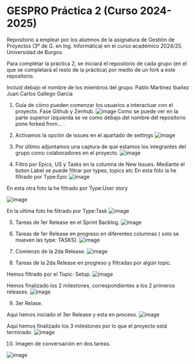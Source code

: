# GESPRO Práctica 2 (Curso 2024-2025)
Repositorio a emplear por los alumnos de la asignatura de Gestión de Proyectos (3º de G. en Ing. Informática) en el curso académico 2024/25. Universidad de Burgos.

Para completar la práctica 2, se iniciará el repositorio de cada grupo (en el que se completará el resto de la práctica) por medio de un fork a este repositorio.

Incluid debajo el nombre de los miembros del grupo:
Pablo Martinez Ibañez
Juan Carlos Gallego Garcia

1. Guía de cómo pueden comenzar los usuarios a interactuar con el proyecto. Fase Github y Zenhub.
![image](https://github.com/user-attachments/assets/791fba9f-4db0-43c9-9037-98daa2d67778)
Como se puede ver en la parte superior izquierda se ve como debajo del nombre del repositorio pone forked from... .

2. Activamos la opción de issues en el apartado de settings
![image](https://github.com/user-attachments/assets/693eee58-0230-4ac0-8695-7a006164367b)

3. Por último adjuntamos una captura de que estamos los integrantes del grupo como colaboradores en el proyecto.
![image](https://github.com/user-attachments/assets/b2d45b03-39cd-4c14-8e59-de4b033c0f69)

4. Filtro por Epics, US y Tasks en la columna de New Issues.
Mediante el boton Label se puede filtrar por types, topics etc
En esta foto la he filtrado por Type:Epic
![image](https://github.com/user-attachments/assets/d4c94b23-a4d5-4bb9-9ae8-69252a155d0a)

En esta otra foto la he filtrado por Type:User story

![image](https://github.com/user-attachments/assets/3e9eb9b0-b81e-4dbf-bddc-05498a077b61)

En la ultima foto he filtrado por Type:Task
![image](https://github.com/user-attachments/assets/c606b925-cbd8-4852-9b94-ed489b73d878)


5. Tareas de 1er Release en el Sprint Backlog.
![image](https://github.com/user-attachments/assets/1262f757-82e2-43de-89d2-8a45c8a14f87)

6. Tareas de 1er Release en progreso en diferentes columnas ( solo se mueven las type: TASKS).
![image](https://github.com/user-attachments/assets/83491aff-4ad6-418d-850e-e89bf866a94d)


7. Comienzo de la 2da Release.
![image](https://github.com/user-attachments/assets/a24c3d36-1ee9-47fb-8bb2-70a99535fad7)

8. Tareas de la 2da Release en progreso y filtradas por algún topic.

Hemos filtrado por el Topic: Setup.
![image](https://github.com/user-attachments/assets/0bffd863-1b53-40ac-a035-b42dd8e53876)

Hemos finalizado los 2 milestones, correspondientes a los 2 primeros releases.
![image](https://github.com/user-attachments/assets/4a8e1ba7-4fc0-43cc-b5d1-40cb23deaad0)

9. 3er Relase.

Aqui hemos iniciado el 3er Release y esta en proceso.
![image](https://github.com/user-attachments/assets/18c08150-2bcb-40fe-905b-e19b926ca1b3)

Aquí hemos finalizado los 3 milestones por lo que el proyecto está terminado.
![image](https://github.com/user-attachments/assets/8e9468c9-c5f7-46cd-9fc5-dc60cf66e6a3)

10. Imagen de conversación en dos tareas.

![image](https://github.com/user-attachments/assets/782f33fd-1508-4f78-abc0-e20a8ee218a1)


